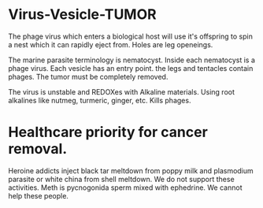 # Virus-Vesicle-TUMOR
The phage virus which enters a biological host will use it's offspring to spin a nest which it can rapidly eject from. Holes are leg openeings.

The marine parasite terminology is nematocyst. Inside each nematocyst is a phage virus. Each vesicle has an entry point. the legs and tentacles contain phages. The tumor must be completely removed.

The virus is unstable and REDOXes with Alkaline materials. Using root alkalines like nutmeg, turmeric, ginger, etc. Kills phages.

# Healthcare priority for cancer removal.
Heroine addicts inject black tar meltdown from poppy milk and plasmodium parasite or white china from shell meltdown. We do not support these activities. Meth is pycnogonida sperm mixed with ephedrine. We cannot help these people.
